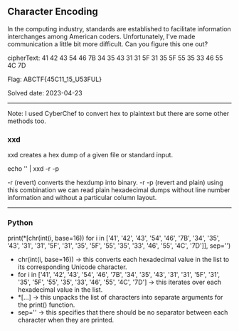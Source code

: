 ## Character Encoding

In the computing industry, standards are established to facilitate information interchanges among American coders. Unfortunately, I've made communication a little bit more difficult. Can you figure this one out? 

cipherText: 41 42 43 54 46 7B 34 35 43 31 31 5F 31 35 5F 55 35 33 46 55 4C 7D

Flag: ABCTF{45C11_15_U53FUL}

Solved date: 2023-04-23

----------------------------------

Note: I used CyberChef to convert hex to plaintext but there are some other methods too.

### xxd

xxd creates a hex dump of a given file or standard input.

echo '<hex value>' | xxd -r -p

-r (revert) converts the hexdump into binary.
-r -p (revert and plain) using this combination we can read plain hexadecimal dumps without line number information and without a particular column layout.

--------------------------------------

### Python

print(*[chr(int(i, base=16)) for i in ['41', '42', '43', '54', '46', '7B', '34', '35', '43', '31', '31', '5F', '31', '35', '5F', '55', '35', '33', '46', '55', '4C', '7D']], sep='')

- chr(int(i, base=16)) -> this converts each hexadecimal value in the list to its corresponding Unicode character.
- for i in ['41', '42', '43', '54', '46', '7B', '34', '35', '43', '31', '31', '5F', '31', '35', '5F', '55', '35', '33', '46', '55', '4C', '7D'] -> this iterates over each hexadecimal value in the list.
- *[...] -> this unpacks the list of characters into separate arguments for the print() function.
- sep='' -> this specifies that there should be no separator between each character when they are printed.
